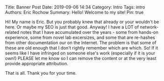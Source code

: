 Title: Banner Post
Date: 2019-09-06 14:34
Category: Intro
Tags: intro
Authors: Eric Rochow
Summary: Hello! Welcome to my site!
Pin: true

Hi! My name is Eric. But you probably knew that already or your wouldn't be here. Or maybe my SEO is just that good. Anyway!
I have a LOT of network-related notes that I have accumulated over the years - some from hands-on experience, some from novel lab excersizes, and some that are re-hashes from other documentation our on the Internet. The problem is that some of these are old enough that I don't rightly remember which are which. So! If it seems like I have infringed on someone else's work (especially if it is your own!) PLEASE let me know so I can remove the content or at the very least provide appropriate attribution.

That is all. Thank you for your time.
